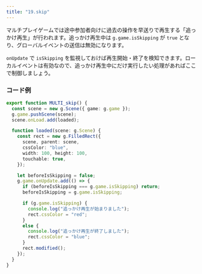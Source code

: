 ```yaml
---
title: "19.skip"
---
```


マルチプレイゲームでは途中参加者向けに過去の操作を早送りで再生する「追っかけ再生」が行われます。追っかけ再生中は `g.game.isSkipping` が `true` となり、グローバルイベントの送信は無効になります。

`onUpdate` で `isSkipping` を監視しておけば再生開始・終了を検知できます。ローカルイベントは有効なので、追っかけ再生中にだけ実行したい処理があればここで制御しましょう。

### コード例

```ts
export function MULTI_skip() {
  const scene = new g.Scene({ game: g.game });
  g.game.pushScene(scene);
  scene.onLoad.add(loaded);

  function loaded(scene: g.Scene) {
    const rect = new g.FilledRect({
      scene, parent: scene,
      cssColor: "blue",
      width: 100, height: 100,
      touchable: true,
    });

    let beforeIsSkipping = false;
    g.game.onUpdate.add(() => {
      if (beforeIsSkipping === g.game.isSkipping) return;
      beforeIsSkipping = g.game.isSkipping;

      if (g.game.isSkipping) {
        console.log("追っかけ再生が始まりました");
        rect.cssColor = "red";
      }
      else {
        console.log("追っかけ再生が終了しました");
        rect.cssColor = "blue";
      }
      rect.modified();
    });
  }
}
```
